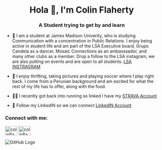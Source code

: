 <h1 align="center">Hola 👋, I'm Colin Flaherty</h1>
<h3 align="center">A Student trying to get by and learn</h3>

- 🪬 I am a student at James Madison Univerity, who is studying Communication with a concentration in Public Relations. I enjoy being active in student life and am part of the LSA Executive board, Grupo Candela as a dancer, Mosaic Connections as an ambasssador, and many other clubs as a member. Drop a follow to the LSA instagram, we are also putting on events and are open to all students.  [LSA INSTRAGRAM](https://www.instagram.com/jmu_lsa/)

- 🌱 I enjoy thrifting, taking pictures and playing soccer where I play right back. I come from a Peruvian background and am excited for what the rest of my life has to offer, along with the food.

- 🏃‍♂️ I recently got back into running so linked I have my [STRAVA Account](https://www.strava.com/athletes/184117799)

- 🤝 Follow my LinkedIN so we can connect [LinkedIN Account](linkedin.com/in/colin-flaherty-054ab4283)

<h3 align="left">Connect with me:</h3>
<p align="left">
<a href="https://linkedin.com/in/colinflaherty" target="blank"><img align="center" src="https://raw.githubusercontent.com/rahuldkjain/github-profile-readme-generator/master/src/images/icons/Social/linked-in-alt.svg" alt="colinflaherty" height="30" width="40" /></a>
<a href="https://instagram.com/colinflaher" target="blank"><img align="center" src="https://raw.githubusercontent.com/rahuldkjain/github-profile-readme-generator/master/src/images/icons/Social/instagram.svg" alt="colinflaher" height="30" width="40" /></a>
</p>

![GitHub Logo](https://github.githubassets.com/images/modules/logos_page/GitHub-Mark.png "GitHub Logo")
